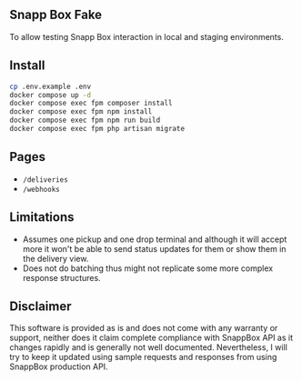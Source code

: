 ## Snapp Box Fake

To allow testing Snapp Box interaction in local and staging environments.

## Install

```sh
cp .env.example .env
docker compose up -d
docker compose exec fpm composer install
docker compose exec fpm npm install
docker compose exec fpm npm run build
docker compose exec fpm php artisan migrate
```

## Pages

- `/deliveries`
- `/webhooks`

## Limitations

- Assumes one pickup and one drop terminal and although it will accept more it won't be able to send status updates for 
them or show them in the delivery view.
- Does not do batching thus might not replicate some more complex response structures.

## Disclaimer

This software is provided as is and does not come with any warranty or support, neither does it claim complete compliance
with SnappBox API as it changes rapidly and is generally not well documented. Nevertheless, I will try to keep it updated
using sample requests and responses from using SnappBox production API.
